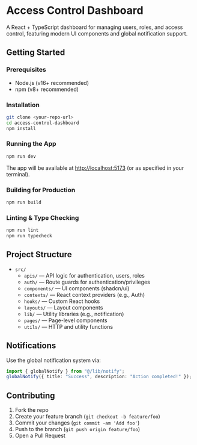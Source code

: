# Access Control Dashboard

A React + TypeScript dashboard for managing users, roles, and access control, featuring modern UI components and global notification support.

## Getting Started

### Prerequisites

- Node.js (v16+ recommended)
- npm (v8+ recommended)

### Installation

```bash
git clone <your-repo-url>
cd access-control-dashboard
npm install
```

### Running the App

```bash
npm run dev
```

The app will be available at [http://localhost:5173](http://localhost:5173) (or as specified in your terminal).

### Building for Production

```bash
npm run build
```

### Linting & Type Checking

```bash
npm run lint
npm run typecheck
```

## Project Structure

- `src/`
  - `apis/` — API logic for authentication, users, roles
  - `auth/` — Route guards for authentication/privileges
  - `components/` — UI components (shadcn/ui)
  - `contexts/` — React context providers (e.g., Auth)
  - `hooks/` — Custom React hooks
  - `layouts/` — Layout components
  - `lib/` — Utility libraries (e.g., notification)
  - `pages/` — Page-level components
  - `utils/` — HTTP and utility functions

## Notifications

Use the global notification system via:

```ts
import { globalNotify } from "@/lib/notify";
globalNotify({ title: "Success", description: "Action completed!" });
```

## Contributing

1. Fork the repo
2. Create your feature branch (`git checkout -b feature/foo`)
3. Commit your changes (`git commit -am 'Add foo'`)
4. Push to the branch (`git push origin feature/foo`)
5. Open a Pull Request
